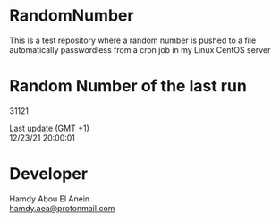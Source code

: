 # RandomNumber    
This is a test repository where a random number is pushed to a file automatically passwordless from a cron job in my Linux CentOS server    
# Random Number of the last run   
31121
      
Last update (GMT +1)    
12/23/21 20:00:01
# Developer    
Hamdy Abou El Anein   
hamdy.aea@protonmail.com
